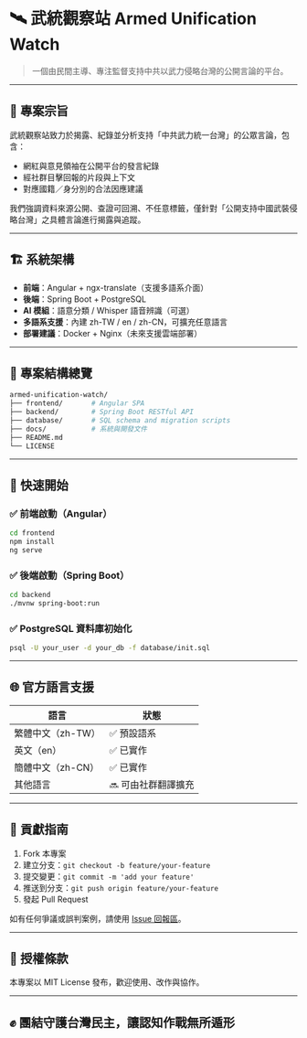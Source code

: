 # 🛰️ 武統觀察站 Armed Unification Watch

> 一個由民間主導、專注監督支持中共以武力侵略台灣的公開言論的平台。

---

## 📌 專案宗旨

武統觀察站致力於揭露、紀錄並分析支持「中共武力統一台灣」的公眾言論，包含：

- 網紅與意見領袖在公開平台的發言紀錄
- 經社群目擊回報的片段與上下文
- 對應國籍／身分別的合法因應建議

我們強調資料來源公開、查證可回溯、不任意標籤，僅針對「公開支持中國武裝侵略台灣」之具體言論進行揭露與追蹤。

---

## 🏗️ 系統架構

- **前端**：Angular + ngx-translate（支援多語系介面）
- **後端**：Spring Boot + PostgreSQL
- **AI 模組**：語意分類 / Whisper 語音辨識（可選）
- **多語系支援**：內建 zh-TW / en / zh-CN，可擴充任意語言
- **部署建議**：Docker + Nginx（未來支援雲端部署）

---

## 📂 專案結構總覽

```bash
armed-unification-watch/
├── frontend/       # Angular SPA
├── backend/        # Spring Boot RESTful API
├── database/       # SQL schema and migration scripts
├── docs/           # 系統與開發文件
├── README.md
└── LICENSE
```

---

## 🚀 快速開始

### ✅ 前端啟動（Angular）

```bash
cd frontend
npm install
ng serve
```

### ✅ 後端啟動（Spring Boot）

```bash
cd backend
./mvnw spring-boot:run
```

### ✅ PostgreSQL 資料庫初始化

```bash
psql -U your_user -d your_db -f database/init.sql
```

---

## 🌐 官方語言支援

| 語言              | 狀態                |
| ----------------- | ------------------- |
| 繁體中文（zh-TW） | ✅ 預設語系         |
| 英文（en）        | ✅ 已實作           |
| 簡體中文（zh-CN） | ✅ 已實作           |
| 其他語言          | 🔜 可由社群翻譯擴充 |

---

## 🤝 貢獻指南

1. Fork 本專案
1. 建立分支：`git checkout -b feature/your-feature`
1. 提交變更：`git commit -m 'add your feature'`
1. 推送到分支：`git push origin feature/your-feature`
1. 發起 Pull Request

如有任何爭議或誤判案例，請使用 [Issue 回報區](https://github.com/weixiang0815/armed-unification-watch/issues)。

---

## 📄 授權條款

本專案以 MIT License 發布，歡迎使用、改作與協作。

---

## ✊ 團結守護台灣民主，讓認知作戰無所遁形
